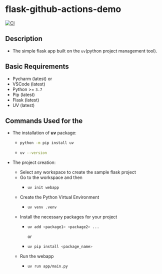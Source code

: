 # flask-github-actions-demo

[![CI](https://github.com/ramprasathmk/flask-github-actions-demo/actions/workflows/flask_test.yml/badge.svg)](https://github.com/ramprasathmk/flask-github-actions-demo/actions/workflows/flask_test.yml)


## Description

- The simple flask app built on the `uv`(python project management tool).

## Basic Requirements

- Pycharm (latest)  or 
- VSCode (latest)
- Python >= `3.7`
- Pip (latest)
- Flask (latest)
- UV (latest)

## Commands Used for the 

- The installation of **uv** package:
  - ```bash
    python -m pip install uv
    ```
  - ```bash
    uv --version
    ```

- The project creation:
  - Select any workspace to create the sample flask project
  - Go to the workspace and then 
    - ```bash 
      uv init webapp
      ```
  - Create the Python Virtual Environment 
    - ```bash 
      uv venv .venv
      ```
  - Install the necessary packages for your project
    - ```bash 
      uv add <package1> <package2> ...
      ``` 
      or
    - ```bash 
      uv pip install <package_name>
      ```
  - Run the webapp
    - ```bash 
      uv run app/main.py
      ```
